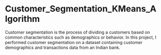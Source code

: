# Customer_Segmentation_KMeans_Algorithm
Customer segmentation is the process of dividing a customers based on common characteristics such as demographics or behavior. In this project, I performed customer segmentation on a dataset containing customer demographics and transactions data from an Indian bank. 
